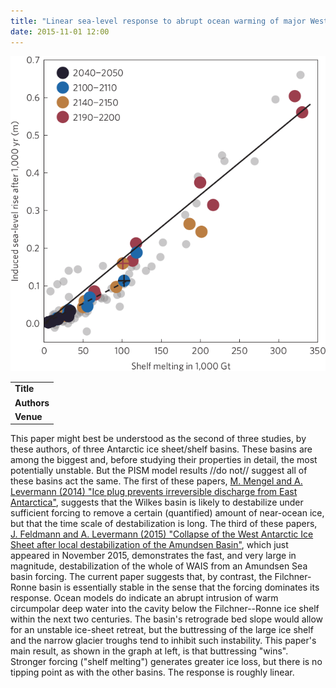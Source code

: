 ```yaml
---
title: "Linear sea-level response to abrupt ocean warming of major West Antarctic ice basin"
date: 2015-11-01 12:00
---
```


![](/img/applications/mengelfeldmannlevermann2015.png)


||
|-
| **Title** | [Linear sea-level response to abrupt ocean warming of major West Antarctic ice basin](http://dx.doi.org/10.1038/nclimate2808) |
| **Authors** | [M. Mengel](http://www.pik-potsdam.de/~mengel/), J. Feldmann, and A. Levermann |
| **Venue** |  [Nature Climate Change](http://www.nature.com/nclimate)  |

This paper might best be understood as the second of three studies, by these authors, of three Antarctic ice sheet/shelf basins. These basins are among the biggest and, before studying their properties in detail, the most potentially unstable. But the PISM model results //do not// suggest all of these basins act the same.
The first of these papers, [M. Mengel and A. Levermann (2014) "Ice plug prevents irreversible discharge from East Antarctica"](http://dx.doi.org/10.1038/nclimate2226), suggests that the Wilkes basin is likely to destabilize under sufficient forcing to remove a certain (quantified) amount of near-ocean ice, but that the time scale of destabilization is long. The third of these papers, [J. Feldmann and A. Levermann (2015) "Collapse of the West Antarctic Ice Sheet after local destabilization of the Amundsen Basin"](http://dx.doi.org/10.1073/pnas.1512482112), which just appeared in November 2015, demonstrates the fast, and very large in magnitude, destabilization of the whole of WAIS from an Amundsen Sea basin forcing. The current paper suggests that, by contrast, the Filchner-Ronne basin is essentially stable in the sense that the forcing dominates its response.
Ocean models do indicate an abrupt intrusion of warm circumpolar deep water into the cavity below the Filchner--Ronne ice shelf within the next two centuries. The basin's retrograde bed slope would allow for an unstable ice-sheet retreat, but the buttressing of the large ice shelf and the narrow glacier troughs tend to inhibit such instability. This paper's main result, as shown in the graph at left, is that buttressing "wins". Stronger forcing ("shelf melting") generates greater ice loss, but there is no tipping point as with the other basins. The response is roughly linear.

